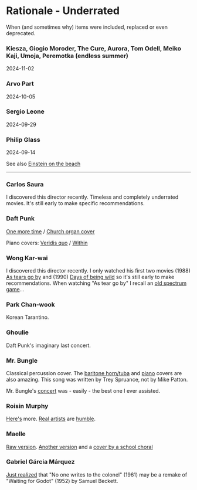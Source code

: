 # Rationale - Underrated

When (and sometimes why) items were included, replaced or even deprecated.

### Kiesza, Giogio Moroder, The Cure, Aurora, Tom Odell, Meiko Kaji, Umoja, Peremotka (endless summer)

2024-11-02

### Arvo Part

2024-10-05

### Sergio Leone

2024-09-29

### Philip Glass

2024-09-14

See also [Einstein on the beach](https://www.youtube.com/watch?v=afW7RGY-CQw)

---

### Carlos Saura

I discovered this director recently. Timeless and completely underrated movies. It's still early to make specific recommendations.

### Daft Punk

[One more time](https://www.youtube.com/watch?v=plJVbTex-vE) / [Church organ cover](https://www.youtube.com/watch?v=H52dy28o_Vk)

Piano covers: [Veridis quo](https://www.youtube.com/watch?v=DPp-ATdi3KM) / [Within](https://www.youtube.com/watch?v=4mnb7FLjM5Y)

### Wong Kar-wai

I discovered this director recently. I only watched his first two movies (1988) [As tears go by](https://www.imdb.com/title/tt0096461/) and (1990) [Days of being wild](https://www.imdb.com/title/tt0101258) so it's still early to make recommendations. When watching "As tear go by" I recall an [old spectrum game](https://worldofspectrum.org/archive/software/games/target-renegade-imagine-software-ltd)...

### Park Chan-wook

Korean Tarantino.

### Ghoulie

Daft Punk's imaginary last concert.

### Mr. Bungle

Classical percussion cover. The [baritone horn/tuba](https://www.youtube.com/watch?v=rC2O6VUGuKs) and [piano](https://www.youtube.com/watch?v=n8LX9PADTrE) covers are also amazing. This song was written by Trey Spruance, not by Mike Patton.

Mr. Bungle's [concert](https://www.youtube.com/watch?v=0wVGbhunXx4) was - easily - the best one I ever assisted.

### Roisin Murphy

[Here's](https://www.youtube.com/watch?v=YYQ6wAmHo-w) more. [Real artists](https://www.youtube.com/watch?v=z9u0-3H4I4o) are [humble](https://www.youtube.com/watch?v=Cq1mn7nllTQ). 

### Maelle

[Raw version](https://www.youtube.com/watch?v=RGAYk5ec12U). [Another version](https://www.youtube.com/watch?v=GjxZcCvwF7U) and a [cover by a school choral](https://www.youtube.com/watch?v=K4-ko_P3NgE)

### Gabriel Gárcia Márquez

[Just realized](https://www.thefreelibrary.com/THE+ETERNAL+WAIT+FOR+%22GODOT%22+IN+GARCIA+MARQUEZ%27S+%22NO+ONE+WRITES+TO...-a0626843754) that "No one writes to the colonel" (1961) may be a remake of "Waiting for Godot" (1952) by Samuel Beckett.